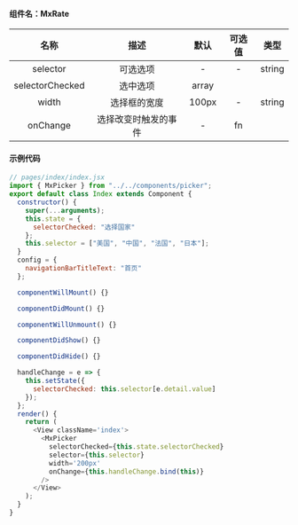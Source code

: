 #### 组件名：MxRate

**名称** | **描述** | **默认** |**可选值** | **类型** 
:--:|:--:|:--:|:--:|:--:
selector|可选选项|-|-|string
selectorChecked|选中选项|array
width|选择框的宽度|100px|-|string
onChange|选择改变时触发的事件|-|fn

#### 示例代码

```js
// pages/index/index.jsx
import { MxPicker } from "../../components/picker";
export default class Index extends Component {
  constructor() {
    super(...arguments);
    this.state = {
      selectorChecked: "选择国家"
    };
    this.selector = ["美国", "中国", "法国", "日本"];
  }
  config = {
    navigationBarTitleText: "首页"
  };

  componentWillMount() {}

  componentDidMount() {}

  componentWillUnmount() {}

  componentDidShow() {}

  componentDidHide() {}

  handleChange = e => {
    this.setState({
      selectorChecked: this.selector[e.detail.value]
    });
  };
  render() {
    return (
      <View className='index'>
        <MxPicker
          selectorChecked={this.state.selectorChecked}
          selector={this.selector}
          width='200px'
          onChange={this.handleChange.bind(this)}
        />
      </View>
    );
  }
}
```
